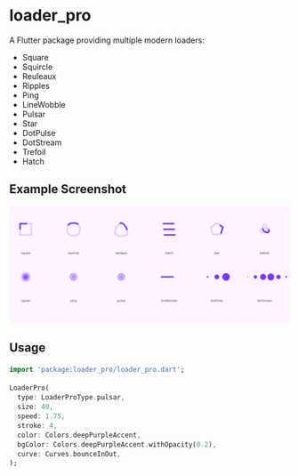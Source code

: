 # loader_pro

A Flutter package providing multiple modern loaders:

- Square
- Squircle
- Reuleaux
- Ripples
- Ping
- LineWobble
- Pulsar
- Star
- DotPulse
- DotStream
- Trefoil
- Hatch

## Example Screenshot

![Loader Pro in action](doc/screenshot.gif)

## Usage

```dart
import 'package:loader_pro/loader_pro.dart';

LoaderPro(
  type: LoaderProType.pulsar,
  size: 40,
  speed: 1.75,
  stroke: 4,
  color: Colors.deepPurpleAccent,
  bgColor: Colors.deepPurpleAccent.withOpacity(0.2),
  curve: Curves.bounceInOut,
);

